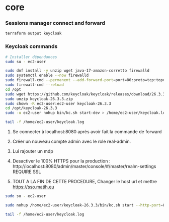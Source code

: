 # core

### Sessions manager connect and forward
```bash 
terraform output keycloak
```

### Keycloak commands
```bash
# Installer dépendances
sudo su - ec2-user

sudo dnf install -y unzip wget java-17-amazon-corretto firewalld
sudo systemctl enable --now firewalld
sudo firewall-cmd --permanent --add-forward-port=port=80:proto=tcp:toport=8080
sudo firewall-cmd --reload
cd /opt
sudo wget https://github.com/keycloak/keycloak/releases/download/26.3.3/keycloak-26.3.3.zip
sudo unzip keycloak-26.3.3.zip
sudo chown -R ec2-user:ec2-user keycloak-26.3.3
cd /opt/keycloak-26.3.3
sudo -u ec2-user nohup bin/kc.sh start-dev > /home/ec2-user/keycloak.log 2>&1 &

tail -f /home/ec2-user/keycloak.log
```

1. Se connecter à localhost:8080 après avoir fait la commande de forward

2. Créer un nouveau compte admin avec le role real-admin.

3. Lui rajouter un mdp

3. Desactiver le 100% HTTPS pour la production : http://localhost:8080/admin/master/console/#/master/realm-settings  REQUIRE SSL
 
3. TOUT A LA FIN DE CETTE PROCEDURE, Changer le host url et mettre https://sso.matih.eu

```bash
sudo su - ec2-user

sudo nohup /home/ec2-user/keycloak-26.3.3/bin/kc.sh start --http-port=80 --http-enabled=true > /tmp/keycloak.log 2>&1 &

tail -f /home/ec2-user/keycloak.log
```